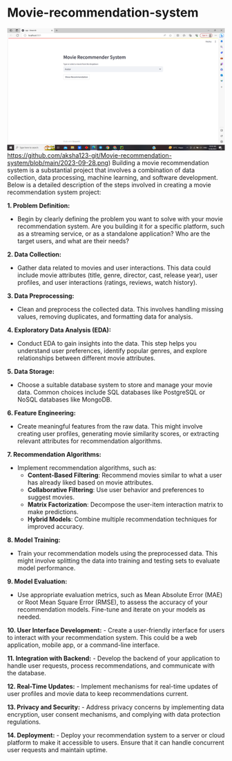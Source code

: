 # Movie-recommendation-system
![ScreenShot](https://github.com/aksha123-git/Movie-recommendation-system/blob/main/2023-09-28.png)https://github.com/aksha123-git/Movie-recommendation-system/blob/main/2023-09-28.png)
Building a movie recommendation system is a substantial project that involves a combination of data collection, data processing, machine learning, and software development. Below is a detailed description of the steps involved in creating a movie recommendation system project:

**1. Problem Definition:**
   - Begin by clearly defining the problem you want to solve with your movie recommendation system. Are you building it for a specific platform, such as a streaming service, or as a standalone application? Who are the target users, and what are their needs?

**2. Data Collection:**
   - Gather data related to movies and user interactions. This data could include movie attributes (title, genre, director, cast, release year), user profiles, and user interactions (ratings, reviews, watch history).

**3. Data Preprocessing:**
   - Clean and preprocess the collected data. This involves handling missing values, removing duplicates, and formatting data for analysis.

**4. Exploratory Data Analysis (EDA):**
   - Conduct EDA to gain insights into the data. This step helps you understand user preferences, identify popular genres, and explore relationships between different movie attributes.

**5. Data Storage:**
   - Choose a suitable database system to store and manage your movie data. Common choices include SQL databases like PostgreSQL or NoSQL databases like MongoDB.

**6. Feature Engineering:**
   - Create meaningful features from the raw data. This might involve creating user profiles, generating movie similarity scores, or extracting relevant attributes for recommendation algorithms.

**7. Recommendation Algorithms:**
   - Implement recommendation algorithms, such as:
     - **Content-Based Filtering**: Recommend movies similar to what a user has already liked based on movie attributes.
     - **Collaborative Filtering**: Use user behavior and preferences to suggest movies.
     - **Matrix Factorization**: Decompose the user-item interaction matrix to make predictions.
     - **Hybrid Models**: Combine multiple recommendation techniques for improved accuracy.

**8. Model Training:**
   - Train your recommendation models using the preprocessed data. This might involve splitting the data into training and testing sets to evaluate model performance.

**9. Model Evaluation:**
   - Use appropriate evaluation metrics, such as Mean Absolute Error (MAE) or Root Mean Square Error (RMSE), to assess the accuracy of your recommendation models. Fine-tune and iterate on your models as needed.

**10. User Interface Development:**
    - Create a user-friendly interface for users to interact with your recommendation system. This could be a web application, mobile app, or a command-line interface.

**11. Integration with Backend:**
    - Develop the backend of your application to handle user requests, process recommendations, and communicate with the database.

**12. Real-Time Updates:**
    - Implement mechanisms for real-time updates of user profiles and movie data to keep recommendations current.

**13. Privacy and Security:**
    - Address privacy concerns by implementing data encryption, user consent mechanisms, and complying with data protection regulations.

**14. Deployment:**
    - Deploy your recommendation system to a server or cloud platform to make it accessible to users. Ensure that it can handle concurrent user requests and maintain uptime.


   
